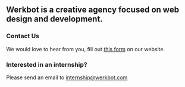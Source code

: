 ## Werkbot is a creative agency focused on web design and development.

### Contact Us
We would love to hear from you, fill out [this form](https://www.werkbot.com/get-in-touch/) on our website. 

### Interested in an internship?
Please send an email to internship@werkbot.com
